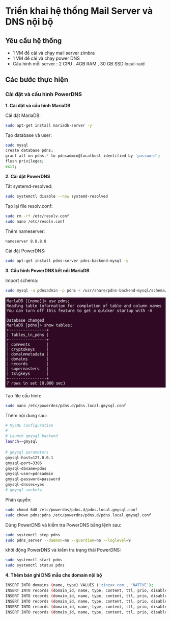 # Triển khai hệ thống Mail Server và DNS nội bộ

## Yêu cầu hệ thống
- 1 VM để cài và chạy mail server zimbra
- 1 VM để cài và chạy power DNS
- Cấu hình mỗi server : 2 CPU , 4GB RAM , 30 GB SSD local-raid

## Các bước thực hiện
### Cài đặt và cấu hình PowerDNS
**1. Cài đặt và cấu hình MariaDB**

Cài đặt MariaDB:
```bash
sudo apt-get install mariadb-server -y
```
Tạo database và user:
```bash
sudo mysql
create database pdns;
grant all on pdns.* to pdnsadmin@localhost identified by 'password';
flush privileges;
exit;
```
**2. Cài đặt PowerDNS**

Tắt systemd-resolved:
```bash
sudo systemctl disable --now systemd-resolved
```
Tạo lại file resolv.conf:
```bash
sudo rm -rf /etc/resolv.conf
sudo nano /etc/resolv.conf
```
Thêm nameserver:
```bash
nameserver 8.8.8.8
```
Cài đặt PowerDNS:
```bash
sudo apt-get install pdns-server pdns-backend-mysql -y
```

**3. Cấu hình PowerDNS kết nối MariaDB**

Import schema:
```bash
sudo mysql -u pdnsadmin -p pdns < /usr/share/pdns-backend-mysql/schema/schema.mysql.sql
```
![Kiểm tra database](./images/PowerDNS/check-database1.png "Kiểm tra database.")

Tạo file cấu hình:
```bash
sudo nano /etc/powerdns/pdns.d/pdns.local.gmysql.conf
```
Thêm nội dung sau:
```bash
# MySQL Configuration
#
# Launch gmysql backend
launch+=gmysql

# gmysql parameters
gmysql-host=127.0.0.1
gmysql-port=3306
gmysql-dbname=pdns
gmysql-user=pdnsadmin
gmysql-password=password
gmysql-dnssec=yes
# gmysql-socket=
```
Phân quyền:
```bash
sudo chmod 640 /etc/powerdns/pdns.d/pdns.local.gmysql.conf
sudo chown pdns:pdns /etc/powerdns/pdns.d/pdns.local.gmysql.conf
```
Dừng PowerDNS và kiểm tra PowerDNS bằng lệnh sau:
```bash
sudo systemctl stop pdns
sudo pdns_server --daemon=no --guardian=no --loglevel=9
```
khởi động PowerDNS và kiểm tra trạng thái PowerDNS:
```bash
sudo systemctl start pdns
sudo systemctl status pdns
```

**4. Thêm bản ghi DNS mẫu cho domain nội bộ**
```bash
INSERT INTO domains (name, type) VALUES ('zinzax.com', 'NATIVE');
INSERT INTO records (domain_id, name, type, content, ttl, prio, disabled) VALUES (1, 'zinzax.com', 'SOA', 'ns1.zinzax.com. admin.zinzax.com. 1 3600 1800 604800 3600', 3600, NULL, 0);
INSERT INTO records (domain_id, name, type, content, ttl, prio, disabled) VALUES (1, 'zinzax.com', 'A', '10.0.12.244', 3600, NULL, 0);
INSERT INTO records (domain_id, name, type, content, ttl, prio, disabled) VALUES (1, 'www.zinzax.com', 'A', '10.0.12.244', 3600, NULL, 0);
INSERT INTO records (domain_id, name, type, content, ttl, prio, disabled, auth) VALUES (1, 'mail.zinzax.com', 'A', '10.0.12.244', 3600, NULL, 0, 1);
INSERT INTO records (domain_id, name, type, content, ttl, prio, disabled, auth) VALUES (1, 'zinzax.com', 'MX', 'mail.zinzax.com', 3600, 10, 0, 1);
```
